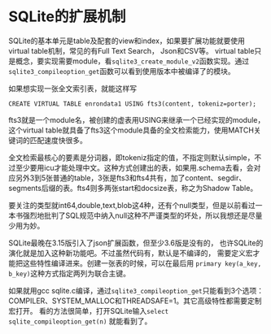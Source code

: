 # SQLite的扩展机制

SQLite的基本单元是table及配套的view和index，如果要扩展功能就要使用virtual table机制，常见的有Full Text Search，
Json和CSV等。
virtual table只是概念，要实现需要module，看`sqlite3_create_module_v2`函数实现。通过`sqlite3_compileoption_get`函数可以看到使用版本中被编译了的模块。

如果想实现一张全文索引表，就能这样写

    CREATE VIRTUAL TABLE enrondata1 USING fts3(content, tokeniz=porter);

fts3就是一个module名，被创建的虚表用USING来继承一个已经实现的module，
这个virtual table就具备了fts3这个module具备的全文检索能力，使用MATCH关键词的匹配速度快很多。

全文检索最核心的要素是分词器，即tokeniz指定的值，不指定则默认simple，不过至少要用icu才能处理中文。这种方式创建出的表，如果用.schema去看，会对应另外3到5张普通的table，3张是fts3和fts4共有，加了content、segdir、segments后缀的表。fts4则多两张start和docsize表，称之为Shadow Table。

要关注的类型就int64,double,text,blob这4种，还有个null类型，但是以前看过一本书强烈地批判了SQL规范中纳入null这种不严谨类型的坏处，所以我想还是尽量少用为妙。

SQLite最晚在3.15版引入了json扩展函数，但至少3.6版是没有的，
也许SQLite的演化就是加入这种新功能吧。不过虽然代码有，默认是不编译的，
需要定义宏才能把这些特性编译进来。创建一张表的时候，可以在最后用
`primary key(a_key, b_key)`这种方式指定两列为联合主键。

如果就用gcc sqlite.c编译，通过`sqlite3_compileoption_get`只能看到3个选项：
COMPILER、SYSTEM_MALLOC和THREADSAFE=1。其它高级特性都需要定制宏打开。
看的方法很简单，打开SQLite输入`select sqlite_compileoption_get(n)`
就能看到了。